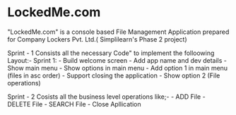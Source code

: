 # LockedMe.com
"LockedMe.com" is a console based File Management Application prepared for Company Lockers Pvt. Ltd.( Simplilearn's Phase 2 project)



Sprint - 1 Consists all the necessary Code" to implement the folloowing Layout:- Sprint 1:
	- Build welcome screen
	- Add app name and dev details
	- Show main menu
	- Show options in main menu
	- Add option 1 in main menu (files in asc order)
	- Support closing the application
	- Show option 2 (File operations)
	
	
	
Sprint - 2 Cosists all the business level operations like;-
       - ADD File
       - DELETE File
       - SEARCH File
       - Close Apllication
